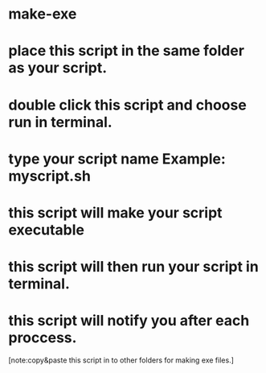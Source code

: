 # make-exe
# place this script in the same folder as your script.
# double click this script and choose run in terminal.
# type your script name Example: myscript.sh
# this script will make your script executable
# this script will then run your script in terminal.
# this script will notify you after each proccess.

[note:copy&paste this script in to other folders for making exe files.]


